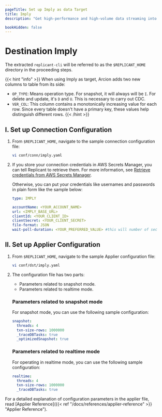 ```yaml
---
pageTitle: Set up Imply as data Target
title: Imply
description: "Get high-performance and high-volume data streaming into Imply and ensure faster feedback from the real-time analytics database."

bookHidden: false
---
```


# Destination Imply

The extracted `replicant-cli` will be referred to as the `$REPLICANT_HOME` directory in the proceeding steps.

{{< hint "info" >}}
When using Imply as target, Arcion adds two new columns to table from its side:
- `OP_TYPE`: Means operation type. For snapshot, it will always will be `I`. For delete and update, it's `D` and `U`. This is necessary to carry out CDC. 
- `VER_COL`: This column contains a monotonically increasing value for each row. Since every table doesn't have a primary key, these values help distinguish different rows.
{{< /hint >}}

## I. Set up Connection Configuration

1. From `$REPLICANT_HOME`, navigate to the sample connection configuration file:

   ```sh
   vi conf/conn/imply.yaml
   ```

2. If you store your connection credentials in AWS Secrets Manager, you can tell Replicant to retrieve them. For more information, see [Retrieve credentials from AWS Secrets Manager](/docs/references/secrets-manager). 
    
    Otherwise, you can put your credentials like usernames and passwords in plain form like the sample below:

   ```yaml
   type: IMPLY
   
   accountName: <YOUR_ACCOUNT_NAME>
   url: <IMPLY_BASE_URL>
   clientId: <YOUR_CLIENT_ID>
   clientSecret: <YOUR_CLIENT_SECRET>
   file-format: JSON
   wait-poll-duration: <YOUR_PREFERRED_VALUE> #this will number of seconds used when polling on imnply async http calls"
   ```

## II. Set up Applier Configuration

1. From `$REPLICANT_HOME`, navigate to the sample Applier configuration file:

   ```BASH
   vi conf/dst/imply.yaml
   ```

2.  The configuration file has two parts:

    - Parameters related to snapshot mode.
    - Parameters related to realtime mode.

    ### Parameters related to snapshot mode
    For snapshot mode, you can use the following sample configuration:

     ```yaml
     snapshot:
       threads: 4
       txn-size-rows: 1000000
       _traceDBTasks: true
       _optimizedSnapshot: true
     ```
    
    ### Parameters related to realtime mode
    For operating in realtime mode, you can use the following sample configuration:
    ```yaml
    realtime:
      threads: 4
      txn-size-rows: 1000000
      _traceDBTasks: true
    ```

   For a detailed explanation of configuration parameters in the applier file, read [Applier Reference]({{< ref "/docs/references/applier-reference" >}} "Applier Reference").